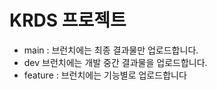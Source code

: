 # KRDS 프로젝트


- main : 브런치에는 최종 결과물만 업로드합니다.
- dev 브런치에는 개발 중간 결과물을 업로드합니다.
- feature : 브런치에는 기능별로 업로드합니다
